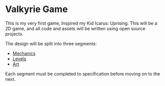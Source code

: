 # Valkyrie Game

This is my very first game, Inspired my Kid Icarus: Uprising. This will be a 2D game, and all code and assets will be written using open source projects.

The design will be split into three segments:

* [Mechanics](Mechanics.md)
* [Levels](Levels.md)
* [Art](Art.md)

Each segment must be completed to specification before moving on to the next.